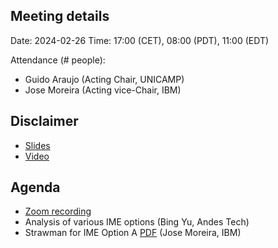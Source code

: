## Meeting details

Date: 2024-02-26
Time: 17:00 (CET), 08:00 (PDT), 11:00 (EDT)

Attendance (# people):

- Guido Araujo (Acting Chair, UNICAMP)
- Jose Moreira (Acting vice-Chair, IBM)

## Disclaimer

- [Slides](https://docs.google.com/presentation/d/1LNhpuNwU54TgwGfcl-Fgf4HUFxCxh0AztPaeqMuRQRw)
- [Video](https://drive.google.com/file/d/1NddUrkHPJukhUo8OeD7uvrWCqRaMt9zx/view)

## Agenda
- [Zoom recording]()
- Analysis of various IME options (Bing Yu, Andes Tech)
- Strawman for IME Option A [PDF](Option_A.pdf) (Jose Moreira, IBM)
